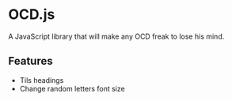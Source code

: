 # OCD.js
A JavaScript library that will make any OCD freak to lose his mind. 

## Features

* Tils headings
* Change random letters font size